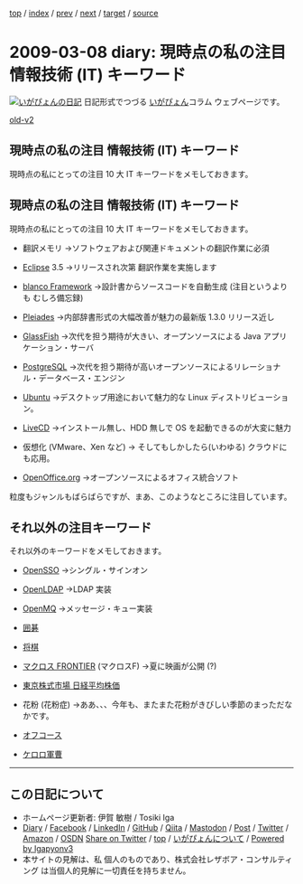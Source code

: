 [top](../index.html) 
 / [index](index.html) 
 / [prev](ig090307.html) 
 / [next](ig090312.html) 
 / [target](https://www.igapyon.jp/igapyon/diary/2009/ig090308.html) 
 / [source](https://github.com/igapyon/diary/blob/master/2009/ig090308.src.md) 

2009-03-08 diary: 現時点の私の注目 情報技術 (IT) キーワード
=====================================================================================================
[![いがぴょんの日記](https://www.igapyon.jp/igapyon/diary/images/iga202308_64.jpg "いがぴょん")](https://www.igapyon.jp/igapyon/diary/memo/memoigapyon.html) 日記形式でつづる [いがぴょん](https://www.igapyon.jp/igapyon/diary/memo/memoigapyon.html)コラム ウェブページです。

[old-v2](ig090308-orig.html)

## 現時点の私の注目 情報技術 (IT) キーワード

現時点の私にとっての注目 10 大 IT キーワードをメモしておきます。


## 現時点の私の注目 情報技術 (IT) キーワード

現時点の私にとっての注目 10 大 IT キーワードをメモしておきます。

* 翻訳メモリ
  →ソフトウェアおよび関連ドキュメントの翻訳作業に必須
  
* [Eclipse](https://www.igapyon.jp/igapyon/diary/keyword/eclipse.html) 3.5
  →リリースされ次第 翻訳作業を実施します
  
* [blanco Framework](https://www.igapyon.jp/blanco/blanco.ja.html)
  →設計書からソースコードを自動生成 (注目というよりも むしろ備忘録)
  
* [Pleiades](http://mergedoc.sourceforge.jp/pleiades.html)
  →内部辞書形式の大幅改善が魅力の最新版 1.3.0 リリース近し
  
* [GlassFish](https://www.igapyon.jp/igapyon/diary/keyword/glassfish.html)
  →次代を担う期待が大きい、オープンソースによる Java アプリケーション・サーバ
  
* [PostgreSQL](http://www.postgresql.jp/)
  →次代を担う期待が高いオープンソースによるリレーショナル・データベース・エンジン
  
* [Ubuntu](https://www.igapyon.jp/igapyon/diary/keyword/ubuntu.html)
  →デスクトップ用途において魅力的な Linux ディストリビューション。
  
* [LiveCD](https://www.igapyon.jp/igapyon/diary/keyword/livecd.html)
  →インストール無し、HDD 無しで OS を起動できるのが大変に魅力
  
* 仮想化 (VMware、Xen など)
  → そしてもしかしたら(いわゆる) クラウドにも応用。
  
* [OpenOffice.org](http://ja.openoffice.org/)
  →オープンソースによるオフィス統合ソフト

粒度もジャンルもばらばらですが、まあ、このようなところに注目しています。

## それ以外の注目キーワード

それ以外のキーワードをメモしておきます。

* [OpenSSO](https://opensso.dev.java.net/ja/)
  →シングル・サインオン
  
* [OpenLDAP](http://www.openldap.org/)
  →LDAP 実装
  
* [OpenMQ](https://mq.dev.java.net/)
  →メッセージ・キュー実装
  
* [囲碁](https://www.igapyon.jp/igapyon/diary/keyword/go.html)
  
* [将棋](https://www.igapyon.jp/igapyon/diary/keyword/shogi.html)
  
* [マクロス FRONTIER](http://www.macrossf.com/) (マクロスF)
  →夏に映画が公開 (?)
  
* [東京株式市場 日経平均株価](http://markets.nikkei.co.jp/kokunai/)
  
* 花粉 (花粉症)
  →ああ、、、今年も、またまた花粉がきびしい季節のまっただなかです。
  
* [オフコース](http://www.emimusic.jp/offcourse/)
  
* [ケロロ軍曹](http://www.sunrise-inc.co.jp/keroro/)


----------------------------------------------------------------------------------------------------

## この日記について

* ホームページ更新者: 伊賀 敏樹 / Tosiki Iga
* [Diary](https://www.igapyon.jp/igapyon/diary/) / [Facebook](https://www.facebook.com/igapyon) / [LinkedIn](https://www.linkedin.com/in/toshikiiga) / [GitHub](https://github.com/igapyon) / [Qiita](https://qiita.com/igapyon) / [Mastodon](https://social.vivaldi.net/@igapyon) / [Post](https://post.news/igapyon) / [Twitter](https://twitter.com/ToshikiIga) / [Amazon](https://www.amazon.co.jp/%E4%BC%8A%E8%B3%80-%E6%95%8F%E6%A8%B9/e/B004LTQWCQ) / [OSDN](https://ja.osdn.net/users/iga/)
[Share on Twitter](https://twitter.com/intent/tweet?hashtags=igapyon%2Cdiary%2C%E3%81%84%E3%81%8C%E3%81%B4%E3%82%87%E3%82%93&text=%E7%8F%BE%E6%99%82%E7%82%B9%E3%81%AE%E7%A7%81%E3%81%AE%E6%B3%A8%E7%9B%AE+%E6%83%85%E5%A0%B1%E6%8A%80%E8%A1%93+%28IT%29+%E3%82%AD%E3%83%BC%E3%83%AF%E3%83%BC%E3%83%89&url=https%3A%2F%2Fwww.igapyon.jp%2Figapyon%2Fdiary%2F2009%2Fig090308.html) / [top](../index.html) / [いがぴょんについて](https://www.igapyon.jp/igapyon/diary/memo/memoigapyon.html) / [Powered by Igapyonv3](https://github.com/igapyon/igapyonv3)
* 本サイトの見解は、私 個人のものであり、株式会社レザボア・コンサルティング は当個人的見解に一切責任を持ちません。 
